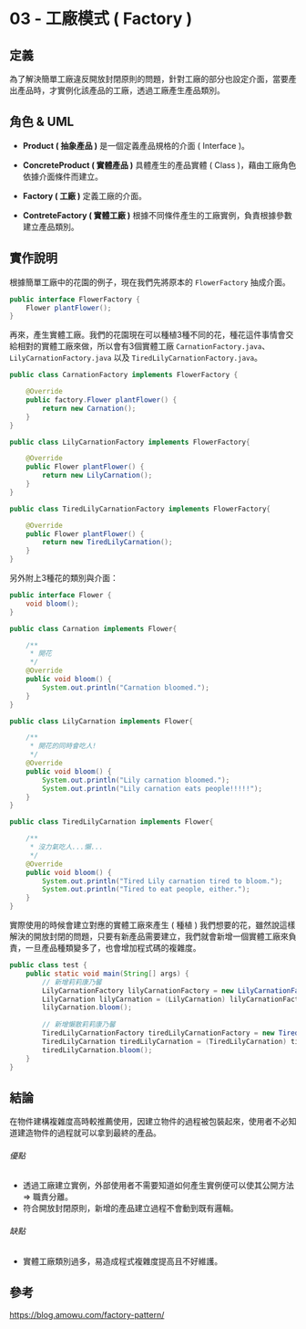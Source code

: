 # 03 - 工廠模式 ( Factory )
## 定義
為了解決簡單工廠違反開放封閉原則的問題，針對工廠的部分也設定介面，當要產出產品時，才實例化該產品的工廠，透過工廠產生產品類別。

## 角色 & UML
* **Product ( 抽象產品 )**
是一個定義產品規格的介面 ( Interface )。

* **ConcreteProduct ( 實體產品 )**
具體產生的產品實體 ( Class )，藉由工廠角色依據介面條件而建立。

* **Factory ( 工廠 )**
定義工廠的介面。

* **ContreteFactory ( 實體工廠 )**
根據不同條件產生的工廠實例，負責根據參數建立產品類別。

## 實作說明
根據簡單工廠中的花園的例子，現在我們先將原本的 `FlowerFactory` 抽成介面。
```java
public interface FlowerFactory {
    Flower plantFlower();
}
```

再來，產生實體工廠。我們的花園現在可以種植3種不同的花，種花這件事情會交給相對的實體工廠來做，所以會有3個實體工廠 `CarnationFactory.java`、`LilyCarnationFactory.java` 以及 `TiredLilyCarnationFactory.java`。
```java
public class CarnationFactory implements FlowerFactory {

	@Override
	public factory.Flower plantFlower() {
		return new Carnation();
	}
}
```
```java
public class LilyCarnationFactory implements FlowerFactory{

    @Override
    public Flower plantFlower() {
        return new LilyCarnation();
    }
}
```
```java
public class TiredLilyCarnationFactory implements FlowerFactory{

    @Override
    public Flower plantFlower() {
        return new TiredLilyCarnation();
    }
}
```

另外附上3種花的類別與介面：
```java
public interface Flower {
    void bloom();
}
```
```java
public class Carnation implements Flower{

    /**
     * 開花
     */
    @Override
    public void bloom() {
        System.out.println("Carnation bloomed.");
    }
}
```
```java
public class LilyCarnation implements Flower{

    /**
     * 開花的同時會吃人!
     */
    @Override
    public void bloom() {
        System.out.println("Lily carnation bloomed.");
        System.out.println("Lily carnation eats people!!!!!");
    }
}
```
```java
public class TiredLilyCarnation implements Flower{

    /**
     * 沒力氣吃人...懶...
     */
    @Override
    public void bloom() {
        System.out.println("Tired Lily carnation tired to bloom.");
        System.out.println("Tired to eat people, either.");
    }
}
```

實際使用的時候會建立對應的實體工廠來產生 ( 種植 ) 我們想要的花，雖然說這樣解決的開放封閉的問題，只要有新產品需要建立，我們就會新增一個實體工廠來負責，一旦產品種類變多了，也會增加程式碼的複雜度。
```java
public class test {
    public static void main(String[] args) {
        // 新增莉莉康乃馨
        LilyCarnationFactory lilyCarnationFactory = new LilyCarnationFactory();
        LilyCarnation lilyCarnation = (LilyCarnation) lilyCarnationFactory.plantFlower();
        lilyCarnation.bloom();
		
        // 新增懶散莉莉康乃馨
        TiredLilyCarnationFactory tiredLilyCarnationFactory = new TiredLilyCarnationFactory();
        TiredLilyCarnation tiredLilyCarnation = (TiredLilyCarnation) tiredLilyCarnationFactory.plantFlower();
        tiredLilyCarnation.bloom();
    }
}
```

## 結論
在物件建構複雜度高時較推薦使用，因建立物件的過程被包裝起來，使用者不必知道建造物件的過程就可以拿到最終的產品。

###### 優點
* 透過工廠建立實例，外部使用者不需要知道如何產生實例便可以使其公開方法 &rArr; 職責分離。
* 符合開放封閉原則，新增的產品建立過程不會動到既有邏輯。
###### 缺點
* 實體工廠類別過多，易造成程式複雜度提高且不好維護。

## 參考
https://blog.amowu.com/factory-pattern/